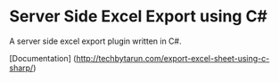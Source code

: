 # Server Side Excel Export using C#

A server side excel export plugin written in C#.

[Documentation] (http://techbytarun.com/export-excel-sheet-using-c-sharp/)
